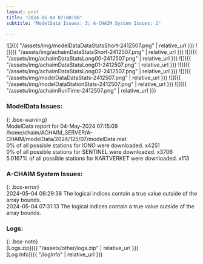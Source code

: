 ```yaml
---
layout: post
title: "2024-05-04 07:00:00"
subtitle: "ModelData Issues: 3; A-CHAIM System Issues: 2"

---
```


![]({{ "/assets/img/modelDataDataStatsShort-2412507.png" | relative_url }})
![]({{ "/assets/img/achaimDataStatsShort-2412507.png" | relative_url }})
![]({{ "/assets/img/achaimDataStatsLong00-2412507.png" | relative_url }})
![]({{ "/assets/img/achaimDataStatsLong01-2412507.png" | relative_url }})
![]({{ "/assets/img/achaimDataStatsLong02-2412507.png" | relative_url }})
![]({{ "/assets/img/modelDataDataStats-2412507.png" | relative_url }})
![]({{ "/assets/img/modelDataStationStats-2412507.png" | relative_url }})
![]({{ "/assets/img/achaimRunTime-2412507.png" | relative_url }})


### ModelData Issues:  
  
{: .box-warning}  
 ModelData report for 04-May-2024 07:15:09   
 /home/chaim/ACHAIM_SERVER/A-CHAIM/modelData/2024/125/07/modelData.mat   
 0% of all possible stations for IONO were downloaded. x4251   
 0% of all possible stations for SENTINEL were downloaded. x3706   
 5.0167% of all possible stations for KARTVERKET were downloaded. x113   
  
### A-CHAIM System Issues:  
  
{: .box-error}  
2024-05-04 06:29:38 The logical indices contain a true value outside of the array bounds.  
2024-05-04 07:31:13 The logical indices contain a true value outside of the array bounds.  

### Logs:  
  
{: .box-note}  
[Logs.zip]({{ "/assets/other/logs.zip" | relative_url }})  
[Log Info]({{ "/logInfo" | relative_url }})  
